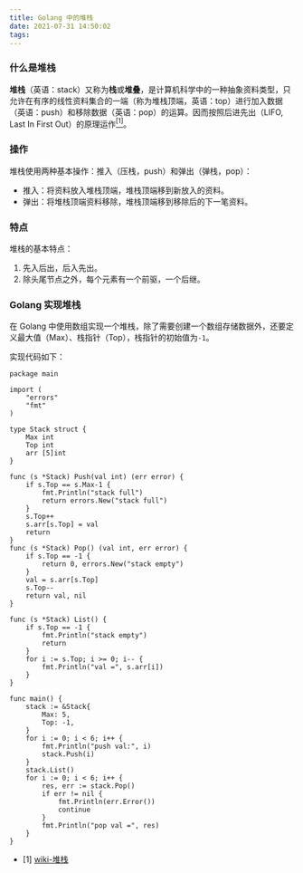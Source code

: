```yaml
---
title: Golang 中的堆栈
date: 2021-07-31 14:50:02
tags:
---
```


### <span id="what-is-queue">什么是堆栈</span>

**堆栈**（英语：stack）又称为**栈**或**堆叠**，是计算机科学中的一种抽象资料类型，只允许在有序的线性资料集合的一端（称为堆栈顶端，英语：top）进行加入数据（英语：push）和移除数据（英语：pop）的运算。因而按照后进先出（LIFO, Last In First Out）的原理运作[<sup>[1]</sup>](#refer-anchor-1)。

### <span id="operate">操作</span>

堆栈使用两种基本操作：推入（压栈，push）和弹出（弹栈，pop）：

- 推入：将资料放入堆栈顶端，堆栈顶端移到新放入的资料。
- 弹出：将堆栈顶端资料移除，堆栈顶端移到移除后的下一笔资料。

<!-- more -->

### <span id="character">特点</span>

堆栈的基本特点：

1. 先入后出，后入先出。
2. 除头尾节点之外，每个元素有一个前驱，一个后继。

### <span id="single-queue-in-golang">Golang 实现堆栈</span>

在 Golang 中使用数组实现一个堆栈，除了需要创建一个数组存储数据外，还要定义最大值（Max）、栈指针（Top），栈指针的初始值为`-1`。

实现代码如下：

```golang
package main

import (
	"errors"
	"fmt"
)

type Stack struct {
	Max int
	Top int
	arr [5]int
}

func (s *Stack) Push(val int) (err error) {
	if s.Top == s.Max-1 {
		fmt.Println("stack full")
		return errors.New("stack full")
	}
	s.Top++
	s.arr[s.Top] = val
	return
}
func (s *Stack) Pop() (val int, err error) {
	if s.Top == -1 {
		return 0, errors.New("stack empty")
	}
	val = s.arr[s.Top]
	s.Top--
	return val, nil
}

func (s *Stack) List() {
	if s.Top == -1 {
		fmt.Println("stack empty")
		return
	}
	for i := s.Top; i >= 0; i-- {
		fmt.Println("val =", s.arr[i])
	}
}

func main() {
	stack := &Stack{
		Max: 5,
		Top: -1,
	}
	for i := 0; i < 6; i++ {
		fmt.Println("push val:", i)
		stack.Push(i)
	}
	stack.List()
	for i := 0; i < 6; i++ {
		res, err := stack.Pop()
		if err != nil {
			fmt.Println(err.Error())
			continue
		}
		fmt.Println("pop val =", res)
	}
}

```

<div id="refer-anchor-1"></div>

- [1] [wiki-堆栈](https://zh.wikipedia.org/wiki/堆栈)